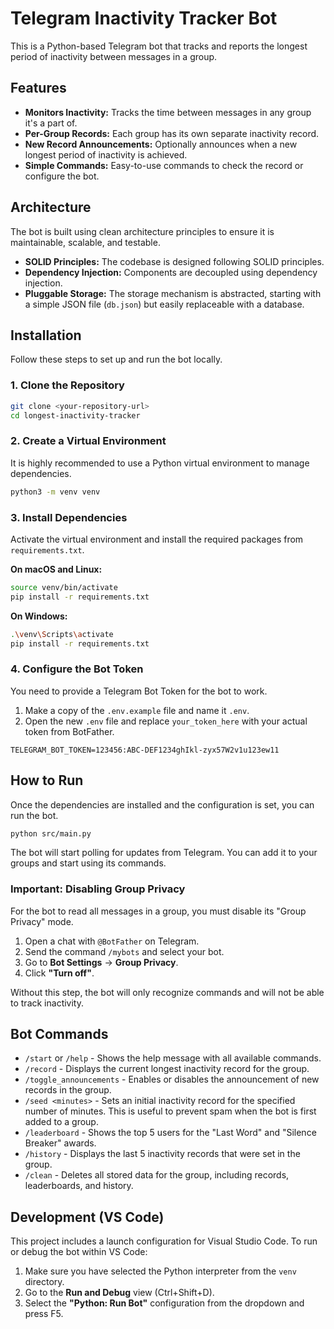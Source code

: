 # Telegram Inactivity Tracker Bot

This is a Python-based Telegram bot that tracks and reports the longest period of inactivity between messages in a group.

## Features

*   **Monitors Inactivity:** Tracks the time between messages in any group it's a part of.
*   **Per-Group Records:** Each group has its own separate inactivity record.
*   **New Record Announcements:** Optionally announces when a new longest period of inactivity is achieved.
*   **Simple Commands:** Easy-to-use commands to check the record or configure the bot.

## Architecture

The bot is built using clean architecture principles to ensure it is maintainable, scalable, and testable.

*   **SOLID Principles:** The codebase is designed following SOLID principles.
*   **Dependency Injection:** Components are decoupled using dependency injection.
*   **Pluggable Storage:** The storage mechanism is abstracted, starting with a simple JSON file (`db.json`) but easily replaceable with a database.

## Installation

Follow these steps to set up and run the bot locally.

### 1. Clone the Repository

```bash
git clone <your-repository-url>
cd longest-inactivity-tracker
```

### 2. Create a Virtual Environment

It is highly recommended to use a Python virtual environment to manage dependencies.

```bash
python3 -m venv venv
```

### 3. Install Dependencies

Activate the virtual environment and install the required packages from `requirements.txt`.

**On macOS and Linux:**
```bash
source venv/bin/activate
pip install -r requirements.txt
```

**On Windows:**
```bash
.\venv\Scripts\activate
pip install -r requirements.txt
```

### 4. Configure the Bot Token

You need to provide a Telegram Bot Token for the bot to work.

1.  Make a copy of the `.env.example` file and name it `.env`.
2.  Open the new `.env` file and replace `your_token_here` with your actual token from BotFather.

```
TELEGRAM_BOT_TOKEN=123456:ABC-DEF1234ghIkl-zyx57W2v1u123ew11
```

## How to Run

Once the dependencies are installed and the configuration is set, you can run the bot.

```bash
python src/main.py
```

The bot will start polling for updates from Telegram. You can add it to your groups and start using its commands.

### Important: Disabling Group Privacy

For the bot to read all messages in a group, you must disable its "Group Privacy" mode.

1.  Open a chat with `@BotFather` on Telegram.
2.  Send the command `/mybots` and select your bot.
3.  Go to **Bot Settings** -> **Group Privacy**.
4.  Click **"Turn off"**.

Without this step, the bot will only recognize commands and will not be able to track inactivity.

## Bot Commands

*   `/start` or `/help` - Shows the help message with all available commands.
*   `/record` - Displays the current longest inactivity record for the group.
*   `/toggle_announcements` - Enables or disables the announcement of new records in the group.
*   `/seed <minutes>` - Sets an initial inactivity record for the specified number of minutes. This is useful to prevent spam when the bot is first added to a group.
*   `/leaderboard` - Shows the top 5 users for the "Last Word" and "Silence Breaker" awards.
*   `/history` - Displays the last 5 inactivity records that were set in the group.
*   `/clean` - Deletes all stored data for the group, including records, leaderboards, and history.

## Development (VS Code)

This project includes a launch configuration for Visual Studio Code. To run or debug the bot within VS Code:

1.  Make sure you have selected the Python interpreter from the `venv` directory.
2.  Go to the **Run and Debug** view (Ctrl+Shift+D).
3.  Select the **"Python: Run Bot"** configuration from the dropdown and press F5.